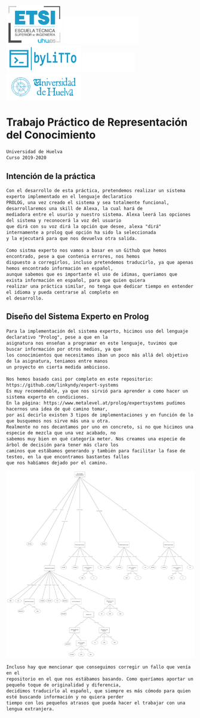 <img src="imagenes/LogoETSI.png" width="150"> <img src="imagenes/HuecoBlanco.png" width="200"> <img src="imagenes/LogoLiTTo.png" width="200"> <img src="imagenes/HuecoBlanco.png" width="140"> <img src="imagenes/LogoUHU.png" width="200">

#   Trabajo Práctico de Representación del Conocimiento
    Universidad de Huelva
    Curso 2019-2020    
   

##  Intención de la práctica
    Con el desarrollo de esta práctica, pretendemos realizar un sistema experto implementado en el lenguaje declaratico
    PROLOG, una vez creado el sistema y sea totalmente funcional, desarrollaremos una skill de Alexa, la cual hará de 
    mediadora entre el usurio y nuestro sistema. Alexa leerá las opciones del sistema y reconocerá la voz del usuario 
    que dirá con su voz dirá la opción que desee, alexa "dirá" internamente a prolog qué opción ha sido la seleccionada 
    y la ejecutará para que nos devuelva otra salida.
    
    Como sistma experto nos vamos a basar en un Github que hemos encontrado, pese a que contenia errores, nos hemos 
    dispuesto a corregirlos, incluso pretendemos traducirlo, ya que apenas hemos encontrado información en español, 
    aunque sabemos que es importante el uso de idimas, queriamos que exista información en español, para que quien quiera 
    realizar una práctica similar, no tenga que dedicar tiempo en entender el idioma y pueda centrarse al completo en 
    el desarrollo.

## Diseño del Sistema Experto en Prolog

    Para la implementación del sistema experto, hicimos uso del lenguaje declarativo "Prolog", pese a que en la 
    asignatura nos enseñan a programar en este lenguaje, tuvimos que buscar información por otros medios, ya que
    los conocimientos que necesitamos iban un poco más allá del objetivo de la asignatura, teniamos entre manos
    un proyecto en cierta medida ambicioso.

    Nos hemos basado casi por completo en este repositorio: https://github.com/linkyndy/expert-systems
    Es muy recomendable, ya que nos sirvió para aprender a como hacer un sistema experto en condiciones.
    En la página: https://www.metalevel.at/prolog/expertsystems pudimos hacernos una idea de qué camino tomar,
    por así decirlo existen 3 tipos de implementaciones y en función de lo que busquemos nos sirve más una u otra.
    Realmente no nos decantamos por uno en concreto, si no que hicimos una especie de mezcla que una vez acabado, no
    sabemos muy bien en qué categoría meter. Nos creamos una especie de árbol de decisión para tener más claro los
    caminos que estábamos generando y también para facilitar la fase de testeo, en la que encontramos bastantes fallos
    que nos habíamos dejado por el camino. 

<img src="imagenes/Arbol.png" width="900">
    
    Incluso hay que mencionar que conseguimos corregir un fallo que venía en el
    repositorio en el que nos estábamos basando. Como queríamos aportar un pequeño toque de originalidad y diferencia,
    decidimos traducirlo al español, que siempre es más cómodo para quien esté buscando información y no quiera perder
    tiempo con los pequeños atrasos que pueda hacer el trabajar con una lengua extranjera.
